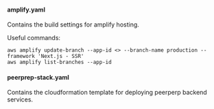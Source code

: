 #### amplify.yaml
Contains the build settings for amplify hosting.

Useful commands:
```
aws amplify update-branch --app-id <> --branch-name production --framework 'Next.js - SSR'
aws amplify list-branches --app-id
```

#### peerprep-stack.yaml
Contains the cloudformation template for deploying peerperp backend services.